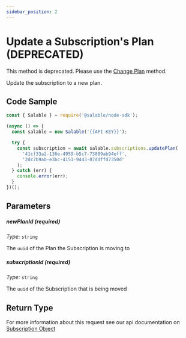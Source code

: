```yaml
---
sidebar_position: 2
---
```


# Update a Subscription's Plan (DEPRECATED)

This method is deprecated. Please use the [Change Plan](./change-plan.md) method.

Update the subscription to a new plan.

## Code Sample

```typescript
const { Salable } = require('@salable/node-sdk');

(async () => {
  const salable = new Salable('{{API-KEY}}');

  try {
    const subscription = await salable.subscriptions.updatePlan(
      '41cf33a2-136e-4959-b5c7-73889ab94eff',
      '2dc7b9ab-e3bc-4151-9443-07ddffd7350d'
    );
  } catch (err) {
    console.error(err);
  }
})();
```

## Parameters

##### newPlanId (_required_)

_Type:_ `string`

The `uuid` of the Plan the Subscription is moving to

##### subscriptionId (_required_)

_Type:_ `string`

The `uuid` of the Subscription that is being moved

## Return Type

For more information about this request see our api documentation on [Subscription Object](https://docs.salable.app/api#tag/Subscriptions/operation/getSubscriptionByUuid)

